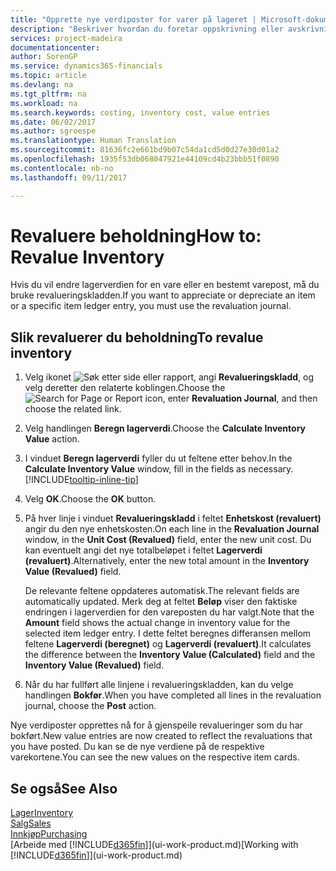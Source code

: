 ```yaml
---
title: "Opprette nye verdiposter for varer på lageret | Microsoft-dokumentasjon"
description: "Beskriver hvordan du foretar oppskrivning eller avskrivning av verdiposter for én eller flere varer på lageret, ved å bokføre den gjeldende, beregnede verdien."
services: project-madeira
documentationcenter: 
author: SorenGP
ms.service: dynamics365-financials
ms.topic: article
ms.devlang: na
ms.tgt_pltfrm: na
ms.workload: na
ms.search.keywords: costing, inventory cost, value entries
ms.date: 06/02/2017
ms.author: sgroespe
ms.translationtype: Human Translation
ms.sourcegitcommit: 81636fc2e661bd9b07c54da1cd5d0d27e30d01a2
ms.openlocfilehash: 1935f53db068047921e44109cd4b23bbb51f0890
ms.contentlocale: nb-no
ms.lasthandoff: 09/11/2017

---
```

# <a name="how-to-revalue-inventory"></a><span data-ttu-id="84e91-103">Revaluere beholdning</span><span class="sxs-lookup"><span data-stu-id="84e91-103">How to: Revalue Inventory</span></span>
<span data-ttu-id="84e91-104">Hvis du vil endre lagerverdien for en vare eller en bestemt varepost, må du bruke revalueringskladden.</span><span class="sxs-lookup"><span data-stu-id="84e91-104">If you want to appreciate or depreciate an item or a specific item ledger entry, you must use the revaluation journal.</span></span>

## <a name="to-revalue-inventory"></a><span data-ttu-id="84e91-105">Slik revaluerer du beholdning</span><span class="sxs-lookup"><span data-stu-id="84e91-105">To revalue inventory</span></span>
1. <span data-ttu-id="84e91-106">Velg ikonet ![Søk etter side eller rapport](media/ui-search/search_small.png "Ikonet Søk etter side eller rapport"), angi **Revalueringskladd**, og velg deretter den relaterte koblingen.</span><span class="sxs-lookup"><span data-stu-id="84e91-106">Choose the ![Search for Page or Report](media/ui-search/search_small.png "Search for Page or Report icon") icon, enter **Revaluation Journal**, and then choose the related link.</span></span>
2. <span data-ttu-id="84e91-107">Velg handlingen **Beregn lagerverdi**.</span><span class="sxs-lookup"><span data-stu-id="84e91-107">Choose the **Calculate Inventory Value** action.</span></span>
3. <span data-ttu-id="84e91-108">I vinduet **Beregn lagerverdi** fyller du ut feltene etter behov.</span><span class="sxs-lookup"><span data-stu-id="84e91-108">In the **Calculate Inventory Value** window, fill in the fields as necessary.</span></span> [!INCLUDE[tooltip-inline-tip](includes/tooltip-inline-tip_md.md)]
4. <span data-ttu-id="84e91-109">Velg **OK**.</span><span class="sxs-lookup"><span data-stu-id="84e91-109">Choose the **OK** button.</span></span>
5. <span data-ttu-id="84e91-110">På hver linje i vinduet **Revalueringskladd** i feltet **Enhetskost (revaluert)** angir du den nye enhetskosten.</span><span class="sxs-lookup"><span data-stu-id="84e91-110">On each line in the **Revaluation Journal** window, in the **Unit Cost (Revalued)** field, enter the new unit cost.</span></span> <span data-ttu-id="84e91-111">Du kan eventuelt angi det nye totalbeløpet i feltet **Lagerverdi (revaluert)**.</span><span class="sxs-lookup"><span data-stu-id="84e91-111">Alternatively, enter the new total amount in the **Inventory Value (Revalued)** field.</span></span>

    <span data-ttu-id="84e91-112">De relevante feltene oppdateres automatisk.</span><span class="sxs-lookup"><span data-stu-id="84e91-112">The relevant fields are automatically updated.</span></span> <span data-ttu-id="84e91-113">Merk deg at feltet **Beløp** viser den faktiske endringen i lagerverdien for den vareposten du har valgt.</span><span class="sxs-lookup"><span data-stu-id="84e91-113">Note that the **Amount** field shows the actual change in inventory value for the selected item ledger entry.</span></span> <span data-ttu-id="84e91-114">I dette feltet beregnes differansen mellom feltene **Lagerverdi (beregnet)** og **Lagerverdi (revaluert)**.</span><span class="sxs-lookup"><span data-stu-id="84e91-114">It calculates the difference between the **Inventory Value (Calculated)** field and the **Inventory Value (Revalued)** field.</span></span>
6. <span data-ttu-id="84e91-115">Når du har fullført alle linjene i revalueringskladden, kan du velge handlingen **Bokfør**.</span><span class="sxs-lookup"><span data-stu-id="84e91-115">When you have completed all lines in the revaluation journal, choose the **Post** action.</span></span>

<span data-ttu-id="84e91-116">Nye verdiposter opprettes nå for å gjenspeile revalueringer som du har bokført.</span><span class="sxs-lookup"><span data-stu-id="84e91-116">New value entries are now created to reflect the revaluations that you have posted.</span></span> <span data-ttu-id="84e91-117">Du kan se de nye verdiene på de respektive varekortene.</span><span class="sxs-lookup"><span data-stu-id="84e91-117">You can see the new values on the respective item cards.</span></span>

## <a name="see-also"></a><span data-ttu-id="84e91-118">Se også</span><span class="sxs-lookup"><span data-stu-id="84e91-118">See Also</span></span>
[<span data-ttu-id="84e91-119">Lager</span><span class="sxs-lookup"><span data-stu-id="84e91-119">Inventory</span></span>](inventory-manage-inventory.md)  
[<span data-ttu-id="84e91-120">Salg</span><span class="sxs-lookup"><span data-stu-id="84e91-120">Sales</span></span>](sales-manage-sales.md)  
[<span data-ttu-id="84e91-121">Innkjøp</span><span class="sxs-lookup"><span data-stu-id="84e91-121">Purchasing</span></span>](purchasing-manage-purchasing.md)  
<span data-ttu-id="84e91-122">[Arbeide med [!INCLUDE[d365fin](includes/d365fin_md.md)]](ui-work-product.md)</span><span class="sxs-lookup"><span data-stu-id="84e91-122">[Working with [!INCLUDE[d365fin](includes/d365fin_md.md)]](ui-work-product.md)</span></span>

